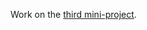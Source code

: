 Work on the [third mini-project](https://github.com/datsoftlyngby/soft2019fall-si/blob/master/docs/Sessions/Week47/Assignment.md).
